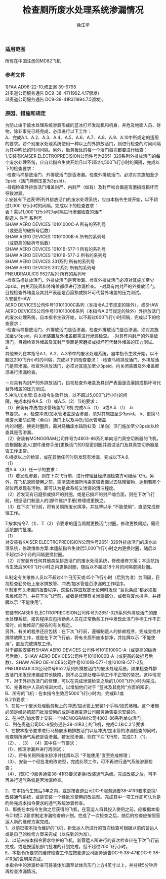 ﻿---
amendno: 39-1812  
cadno: CAD1996-MD82-15  
title: 检查厕所废水处理系统渗漏情况  
publishdate: 1996-12-31  
effdate: 1997-01-02  
acmodels: ["MD82"]  
tags: []  
engs: []  
pns: ["2651-329","10101000C-A","10101000B-A","10101B-577-1","10101B-577-2","331系列","332系列","9527系列","4803-86"]  
mfrs: ["MD","KAISER ELECTROPRECISION","SHAW AERO DEVICES","PNEUDRAULICS","MONOGRAM"]  
admins: 东北管理局  
author: 徐江华  
---
  
### 适用范围  
所有在中国注册的MD82飞机  
  
<!--more-->  
### 参考文件  
  1)FAA AD96-22-10,修正案 39-9798  
  2)麦道公司服务通告 DC9-38-47(1992.4.17颁发)  
  3)麦道公司服务通告 DC9-38-41R3(1994.7.5颁发)。  
  
### 原因、措施和规定  

  为防止由于废水处理系统渗漏形成的蓝冰打坏发动机和机身，并危及地面人员、财物，除非事先已经完成，必须进行以下工作：  
A、完成A.1、A.2、A.3、A.4、A.5、A.6、A.7、A.8、A.9、A.10中所规定的适用的要求。若个别废水处理系统使用一种以上的外排放活门，则进行检查的时间间隔为其中昀长的时间间隔。另外，勤务板处的每一个活门每次都要进行检查：  
1.安装有KAISER ELECTROPRECISION公司件号为2651-329系列外排放活门的每个废水处理系统，应自此指令生效开始且以不超过4,500飞行小时的间隔，完成以下的检查要求：  
  -检查马桶排放活门、外排放活门是否渗漏。检查外排放活门，必须对其施加至少3psid（活门两侧压差为3psid）。  
  -目视检查外排放活门堵盖封严、内封严（如有）及封严啮合面是否磨损或损坏而导致渗漏。  
  2.安装有下述表1所列外排放活门的废水处理系统，应自本指令生效开始，以不超过1,000飞行小时的间隔，完成以下的检查要求：  
表 1         需以1,000飞行小时为间隔进行渗漏检查的活门  
制造人  件号  系列号  
SHAW AERO DEVICES     10101000C-A   所有的系列号  
  （或更高的破折号后数）  
SHAW AERO DEVICES     10101000B-A   所有的系列号  
  （或更高的破折号后数）  
SHAW AERO DEVICES      10101B-577-1             所有的系列号  
SHAW AERO DEVICES      10101B-577-2             所有的系列号  
SHAW AERO DEVICES     331系列   所有的系列号  
SHAW AERO DEVICES     332系列   所有的系列号  
PNEUDRAULICS           9527系列   所有的系列号  
  -检查马桶排放活门、外排放活门是否渗漏。检查外排放活门必须对其施加至少3psid。内关闭装置和外堵盖都须进行渗漏检查。     -对具有内封严的外排放活门，目视检查外堵盖及其封严表面是否磨损或损坏可代替外堵盖的压力测试。  
3.安装SHAW  
AERO DEVICES公司件号10101000C系列（本指令A.2节规定的除外），或SHAW AERO DEVICES公司件号10101000B系列（本指令A.2节规定的除外）外排放活门的废水处理系统，自本指令生效开始，以不超过600飞行小时间隔，完成以下的检查要求：  
  -检查马桶排放活门、外排放活门是否渗漏，检查外排放活门是否渗漏，须对其施加至少3psid。内关闭装置及外堵盖都需进行渗漏检查。    -对具有内封严的外排放活门，目视检查外堵盖及其封严表面是否磨损或损坏可代替外堵盖的压力测试。  
4.  
其他未列在本指令A.1、A.2、A.3节中的废水处理系统，自本指令生效开始，以不超过200飞行小时的间隔，完成以下的检查要求：     -检查马桶排放活门、外排放活门是否渗漏。检查外排放活门，必须对其施加至少3psid。内关闭装置及外堵盖都须进行渗漏检查。  
  
  －对具有内封严的外排放活门，目视检查外堵盖及其封严表面是否磨损或损坏可代替外堵盖的压力测试。  
  5.冲洗/加水管:自本指令生效开始，以不超过5,000飞行小时的间  
隔，完成本指令A.5.（1）或A.5.（2）节的要求：  
（1）安装有冲洗/加水管堵盖的飞机:完成A.5.（1）.a或A.5.（1） .b  
节要求。      a、检查冲洗/加水管堵盖是否渗漏，须对其施加至少3psid。      b、更换马桶废水箱防虹吸（单向）活门上以及冲洗/加水管堵盖  
内的封圈。换完封圈后，需对马桶废水箱防虹吸（单向）活门施加至少3psid以检查其是否渗漏。  
  （2）安装有MONOGRAM公司件号为4803-86系列单向活门真空切断器的飞机，应根据制造人[部件维修手册]更换活门的O型密封圈并测试活门及其真空切断器是否工作正常。  
6.根据以上的检查，或在其他任何时刻发现有渗漏，完成以下A.6.  
（1）  
或A.6.（3）任一节的要求：  
  （1）若发现渗漏，则在下次飞行前，进行修理且经渗漏检查方可继续飞行。另外，在飞机返回使用之前，需清洁渗漏所污染区域表面以去除残留物，达到若那个部位再发现有污物，即可认为是此系统又渗漏的清洁程度。  
  （2）若发现有已磨损或损坏的封圈，或是已损坏的封严啮合面，则在下次飞行前，根据活门制造人的[部件维护手册]修理或更换之。  
  （3）在下次飞行前，将有关厕所废水排净，并挂牌以示 “不能使用”，直至完成修理工作。  
  
  7.按本指令7.（1）、7.（2）节要求的适当周期更换活门封圈。修改更换周期，需经适航部门批准。  
（1）  
对安装有KAISER ELECTROPRECISION公司件号2651-329外排放活门的废水处理系统，修改维修方案:本适航指令生效后5,000飞行小时之内更换封圈，随后以不超过52个月的间隔更换封圈。  
  （2）对安装有任何其他类型排放活门的废水处理系统，修改维修方案；本适航指令生效后5000飞行小时之内更换封圈，随后以不超过18个月的间隔更换封圈。  
  
  8.制定有关维修人员以不超过4个日历天或45个飞行小时（后到为准）为间隔，目视检查勤务板上废水排放管、冲洗/加水管是否渗漏的工作程序。  
  9.制定有关渗漏的报告程序，这些程序应规定无论何时发现 “蓝色条纹”都必须报告维修部门，并在下次飞行前，或者是修理有关渗漏部分，或者将废水排净，并挂牌以示 “不能使用”。  
  
安装有KAISER ELECTROPRECISION公司件号为2651-329系列外排放活门的废水处理系统，报告程序应包括勤务人员在正常勤务工作中发现此活门手柄工作不正常时，向维修部门报告的有关规定。  
  另外，有关的程序还应包括：在下次飞行前，遵循制造人的排故程序，完成查找并排除故障工作，或是在下次飞行前，将有关厕所废水排净，并挂牌以示 “不能使用”，直至完成排故工作。  
对于那些安装有SHAW AERO DEVICES 公司件号10101000C-A（或更高的破折号后数）、SHAW AERO DEVICES公司件号10101000B-A（或更高的破折号后数）、SHAW AERO DE-VICES公司件号10101B-577-1或10101B-577-2及PNEUDRAULICS公司件号9527系列外排放活门的废水处理系统，如果检查外排放活门未发现渗漏或其他缺陷，则不必立即处理手柄工作不正常的情况。这种情况下，对于外排放活门的修理，可以在完成渗漏检查之后的1,000飞行小时内完成。  
  10、完善维护人员的培训大纲，以增加他们对于 “蓝冰及其危险”方面的知识。  
  B、所有的飞机：在本指令生效后5000飞行小时内，完成B.1或  
B.2节要求：  
  1、在每一个废水处理勤务板上的冲洗/加水管上安装1个手柄/锁式堵帽。这个堵帽必须是经适航部门批准使用的或是根据麦道公司服务通告要求安装的。  
  2、在冲洗/加水管上安装一个MONOGRAM公司4803-86系列单向活门。  
  C、列在麦道公司DC-9服务通告38-41R3上的飞机，完成C.1和C.2节要求:  
  1、在按本指令要求进行马桶废水箱排放活门以及冲洗/加水管的渗漏检查的同时，检查厕所通气系统是否渗漏。若发现渗漏，则在下次飞行前，完成C.1.（1）、.（2）、.（3）.（4）其中任一节要求：  
  （1）、修理渗漏并进行再测试；  
  （2）、将有关厕所废水排净并挂牌以示 “不能使用”直至完成修理；  
  （3）、安装一个经批准的改进型，完成此项工作，可不再进行通气系统渗漏检查；  
  （4）、按DC-9服务通告38-41R3要求更换/改装通气系统。完成改装之后，可不再进行通气系统是否渗漏检查。  
  
  2、在本指令生效后3年之内，或是按麦道公司DC-9服务通告38-41R3要求更换/改装通气系统，或是安装一个经批准使用的改进型。完成其中一项工作即可认为是昀终完成本指令要求的通气系统渗漏检查。  
  D、那些在本指令生效之后获得的飞机，在营运人将其投入使用之前，应根据本指令D.1或D.2要求制定渗漏检查的计划。完成了一次检查之后，随后的检查应按照营运人新的维修方案完成。  
  1、以前已按本指令维护的飞机，新营运人所进行的首次检查可根据以前的营运人或是自己的维修方案来完成（以先到的为准）。  
  2、以前未按本指令要求维护的飞机，新营运人所进行的首次检查应在下次飞行前完成，或是按适航部门批准的计划完成，但不超过200飞行小时。  
  E、本指令所要求的维修检查工作应按麦道公司服务通告DC-9 38-47和DC-9 38-41R3的说明来完成。  
  本指令中的渗漏检查可将液体加满至盆体舌形门上方4英寸以上，并持续5分钟后再检查渗漏情况。  
